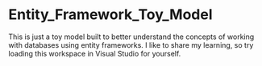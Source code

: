 # Entity_Framework_Toy_Model
This is just a toy model built to better understand the concepts of working with databases using entity frameworks. I like to share my learning, so try loading this workspace in Visual Studio for yourself.
